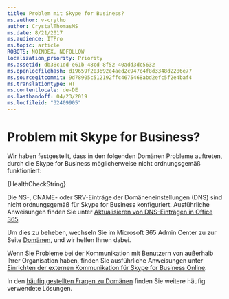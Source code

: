 ```yaml
---
title: Problem mit Skype for Business?
ms.author: v-crytho
author: CrystalThomasMS
ms.date: 8/21/2017
ms.audience: ITPro
ms.topic: article
ROBOTS: NOINDEX, NOFOLLOW
localization_priority: Priority
ms.assetid: db38c1dd-e61b-48cd-8f52-40add3dc5632
ms.openlocfilehash: d19659f203692e4aed2c947c4f8d3348d2286e77
ms.sourcegitcommit: 9d78905c512192ffc4675468abd2efc5f2e4baf4
ms.translationtype: HT
ms.contentlocale: de-DE
ms.lasthandoff: 04/23/2019
ms.locfileid: "32409905"
---
```

# <a name="issue-with-skype-for-business"></a>Problem mit Skype for Business?

Wir haben festgestellt, dass in den folgenden Domänen Probleme auftreten, durch die Skype for Business möglicherweise nicht ordnungsgemäß funktioniert:
  
{HealthCheckString}
  
Die NS-, CNAME- oder SRV-Einträge der Domäneneinstellungen (DNS) sind nicht ordnungsgemäß für Skype for Business konfiguriert. Ausführliche Anweisungen finden Sie unter [Aktualisieren von DNS-Einträgen in Office 365](https://support.office.com/article/Create-DNS-records-for-Office-365-when-you-manage-your-DNS-records-B0F3FDCA-8A80-4E8E-9EF3-61E8A2A9AB23.aspx). 
  
Um dies zu beheben, wechseln Sie im Microsoft 365 Admin Center zu zur Seite [Domänen](https://admin.microsoft.com/adminportal/home#/Domains), und wir helfen Ihnen dabei. 
  
Wenn Sie Probleme bei der Kommunikation mit Benutzern von außerhalb Ihrer Organisation haben, finden Sie ausführliche Anweisungen unter [Einrichten der externen Kommunikation für Skype for Business Online](https://support.microsoft.com/help/10041/set-up-skype-for-business-online-external-communications.aspx). 
  
In den [häufig gestellten Fragen zu Domänen](https://support.office.com/article/7b7b075d-79f9-4e37-8a9e-fb60c1d95166.aspx) finden Sie weitere häufig verwendete Lösungen. 
  

